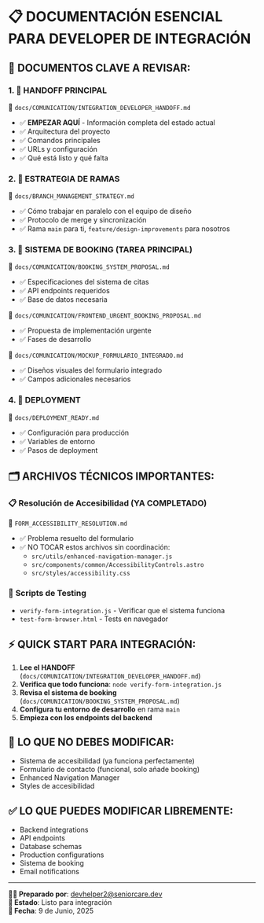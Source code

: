 # 📋 DOCUMENTACIÓN ESENCIAL PARA DEVELOPER DE INTEGRACIÓN

## 🎯 **DOCUMENTOS CLAVE A REVISAR:**

### 1. 🤝 **HANDOFF PRINCIPAL**
📁 `docs/COMUNICATION/INTEGRATION_DEVELOPER_HANDOFF.md`
- ✅ **EMPEZAR AQUÍ** - Información completa del estado actual
- ✅ Arquitectura del proyecto
- ✅ Comandos principales
- ✅ URLs y configuración
- ✅ Qué está listo y qué falta

### 2. 🌿 **ESTRATEGIA DE RAMAS**
📁 `docs/BRANCH_MANAGEMENT_STRATEGY.md`
- ✅ Cómo trabajar en paralelo con el equipo de diseño
- ✅ Protocolo de merge y sincronización
- ✅ Rama `main` para ti, `feature/design-improvements` para nosotros

### 3. 📅 **SISTEMA DE BOOKING (TAREA PRINCIPAL)**
📁 `docs/COMUNICATION/BOOKING_SYSTEM_PROPOSAL.md`
- ✅ Especificaciones del sistema de citas
- ✅ API endpoints requeridos
- ✅ Base de datos necesaria

📁 `docs/COMUNICATION/FRONTEND_URGENT_BOOKING_PROPOSAL.md`
- ✅ Propuesta de implementación urgente
- ✅ Fases de desarrollo

📁 `docs/COMUNICATION/MOCKUP_FORMULARIO_INTEGRADO.md`
- ✅ Diseños visuales del formulario integrado
- ✅ Campos adicionales necesarios

### 4. 🚀 **DEPLOYMENT**
📁 `docs/DEPLOYMENT_READY.md`
- ✅ Configuración para producción
- ✅ Variables de entorno
- ✅ Pasos de deployment

## 🗂️ **ARCHIVOS TÉCNICOS IMPORTANTES:**

### 📋 **Resolución de Accesibilidad (YA COMPLETADO)**
📁 `FORM_ACCESSIBILITY_RESOLUTION.md`
- ✅ Problema resuelto del formulario
- ✅ NO TOCAR estos archivos sin coordinación:
  - `src/utils/enhanced-navigation-manager.js`
  - `src/components/common/AccessibilityControls.astro`
  - `src/styles/accessibility.css`

### 🧪 **Scripts de Testing**
- `verify-form-integration.js` - Verificar que el sistema funciona
- `test-form-browser.html` - Tests en navegador

## ⚡ **QUICK START PARA INTEGRACIÓN:**

1. **Lee el HANDOFF** (`docs/COMUNICATION/INTEGRATION_DEVELOPER_HANDOFF.md`)
2. **Verifica que todo funciona**: `node verify-form-integration.js`
3. **Revisa el sistema de booking** (`docs/COMUNICATION/BOOKING_SYSTEM_PROPOSAL.md`)
4. **Configura tu entorno de desarrollo** en rama `main`
5. **Empieza con los endpoints del backend**

## 🚨 **LO QUE NO DEBES MODIFICAR:**
- Sistema de accesibilidad (ya funciona perfectamente)
- Formulario de contacto (funcional, solo añade booking)
- Enhanced Navigation Manager
- Styles de accesibilidad

## ✅ **LO QUE PUEDES MODIFICAR LIBREMENTE:**
- Backend integrations
- API endpoints
- Database schemas
- Production configurations
- Sistema de booking
- Email notifications

---

**👨‍💻 Preparado por**: devhelper2@seniorcare.dev  
**🎯 Estado**: Listo para integración  
**📅 Fecha**: 9 de Junio, 2025
